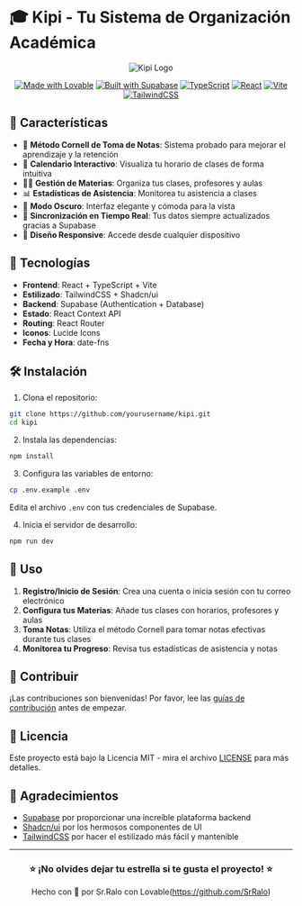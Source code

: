 # 🎓 Kipi - Tu Sistema de Organización Académica

<div align="center">

![Kipi Logo](public/favicon.ico)

[![Made with Lovable](https://img.shields.io/badge/Made%20with-Love-ff69b4.svg)](https://github.com/yourusername/kipi)
[![Built with Supabase](https://img.shields.io/badge/Built%20with-Supabase-3ECF8E?logo=supabase)](https://supabase.com)
[![TypeScript](https://img.shields.io/badge/TypeScript-007ACC?logo=typescript&logoColor=white)](https://www.typescriptlang.org/)
[![React](https://img.shields.io/badge/React-20232A?logo=react&logoColor=61DAFB)](https://reactjs.org/)
[![Vite](https://img.shields.io/badge/Vite-646CFF?logo=vite&logoColor=white)](https://vitejs.dev/)
[![TailwindCSS](https://img.shields.io/badge/Tailwind_CSS-38B2AC?logo=tailwind-css&logoColor=white)](https://tailwindcss.com/)

</div>

## 🌟 Características

- 📝 **Método Cornell de Toma de Notas**: Sistema probado para mejorar el aprendizaje y la retención
- 📅 **Calendario Interactivo**: Visualiza tu horario de clases de forma intuitiva
- 👩‍🏫 **Gestión de Materias**: Organiza tus clases, profesores y aulas
- 📊 **Estadísticas de Asistencia**: Monitorea tu asistencia a clases
- 🌙 **Modo Oscuro**: Interfaz elegante y cómoda para la vista
- 🔄 **Sincronización en Tiempo Real**: Tus datos siempre actualizados gracias a Supabase
- 📱 **Diseño Responsive**: Accede desde cualquier dispositivo

## 🚀 Tecnologías

- **Frontend**: React + TypeScript + Vite
- **Estilizado**: TailwindCSS + Shadcn/ui
- **Backend**: Supabase (Authentication + Database)
- **Estado**: React Context API
- **Routing**: React Router
- **Iconos**: Lucide Icons
- **Fecha y Hora**: date-fns

## 🛠️ Instalación

1. Clona el repositorio:
```bash
git clone https://github.com/yourusername/kipi.git
cd kipi
```

2. Instala las dependencias:
```bash
npm install
```

3. Configura las variables de entorno:
```bash
cp .env.example .env
```
Edita el archivo `.env` con tus credenciales de Supabase.

4. Inicia el servidor de desarrollo:
```bash
npm run dev
```

## 📖 Uso

1. **Registro/Inicio de Sesión**: Crea una cuenta o inicia sesión con tu correo electrónico
2. **Configura tus Materias**: Añade tus clases con horarios, profesores y aulas
3. **Toma Notas**: Utiliza el método Cornell para tomar notas efectivas durante tus clases
4. **Monitorea tu Progreso**: Revisa tus estadísticas de asistencia y notas

## 🤝 Contribuir

¡Las contribuciones son bienvenidas! Por favor, lee las [guías de contribución](CONTRIBUTING.md) antes de empezar.

## 📄 Licencia

Este proyecto está bajo la Licencia MIT - mira el archivo [LICENSE](LICENSE) para más detalles.

## 💖 Agradecimientos

- [Supabase](https://supabase.com) por proporcionar una increíble plataforma backend
- [Shadcn/ui](https://ui.shadcn.com) por los hermosos componentes de UI
- [TailwindCSS](https://tailwindcss.com) por hacer el estilizado más fácil y mantenible

---

<div align="center">

### ⭐ ¡No olvides dejar tu estrella si te gusta el proyecto! ⭐

Hecho con 💙 por Sr.Ralo con Lovable(https://github.com/SrRalo)

</div>
